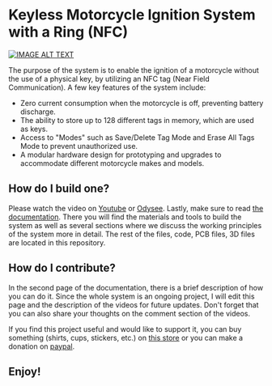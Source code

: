 # Keyless Motorcycle Ignition System with a Ring (NFC)
[![IMAGE ALT TEXT](http://img.youtube.com/vi/Ip3jwV7dnoM/sddefault.jpg)](https://youtu.be/Ip3jwV7dnoM)

The purpose of the system is to enable the ignition of a motorcycle without the use of a physical key, by utilizing an NFC tag (Near Field Communication). A few key features of the system include:
- Zero current consumption when the motorcycle is off, preventing battery discharge.
- The ability to store up to 128 different tags in memory, which are used as keys.
- Access to "Modes" such as Save/Delete Tag Mode and Erase All Tags Mode to prevent unauthorized use.
- A modular hardware design for prototyping and upgrades to accommodate different motorcycle makes and models.

## How do I build one?
Please watch the video on [Youtube](https://youtu.be/Ip3jwV7dnoM) or [Odysee](https://odysee.com/@AsyssComplex:1/keyless.motorcycle.ignition.with.ring:4?r=8kbGTNhCZ6iqTXnwzbdhoQCgzBPm1UvK).
Lastly, make sure to read [the documentation](https://drive.google.com/file/d/1D22VbdVqOc0YWlI75PouFQuNAUfmh6G7/view?usp=sharing). There you will find the materials and tools to build the system as well as several sections where we discuss the working principles of the system more in detail. The rest of the files, code, PCB files, 3D files are located in this repository.

## How do I contribute?
In the second page of the documentation, there is a brief description of how you can do it. Since the whole system is an ongoing project, I will edit this page and the description of the videos for future updates. Don't forget that you can also share your thoughts on the comment section of the videos.

If you find this project useful and would like to support it, you can buy something (shirts, cups, stickers, etc.) on [this store](https://asyss-complex.creator-spring.com) or you can make a donation on [paypal](https://www.paypal.com/paypalme/Cristi4nAriel).

## Enjoy!



